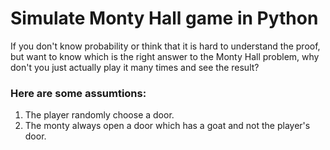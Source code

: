 # Simulate Monty Hall game in Python
If you don't know probability or think that it is hard to understand the proof, but want to know which is the right answer to the Monty Hall problem, 
why don't you just actually play it many times and see the result?

### Here are some assumtions:
1. The player randomly choose a door.
2. The monty always open a door which has a goat and not the player's door.
